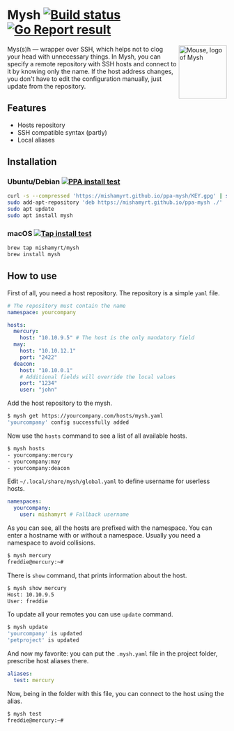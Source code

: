 # Mysh [![Build status][actions-badge]][actions]  [![Go Report result][goreport-badge]][goreport] 

<img align="right" width="110" height="122"
     alt="Mouse, logo of Mysh"
     src="https://mishamyrt.github.io/mysh/logo@2x.png">

Mys(s)h — wrapper over SSH, which helps not to clog your head with unnecessary things. In Mysh, you can specify a remote repository with SSH hosts and connect to it by knowing only the name. If the host address changes, you don't have to edit the configuration manually, just update from the repository.

## Features

* Hosts repository
* SSH compatible syntax (partly)
* Local aliases

## Installation

### Ubuntu/Debian [![PPA install test][ppa-test-badge]][ppa-repo]

```sh
curl -s --compressed 'https://mishamyrt.github.io/ppa-mysh/KEY.gpg' | sudo apt-key add -
sudo add-apt-repository 'deb https://mishamyrt.github.io/ppa-mysh ./'
sudo apt update
sudo apt install mysh
```

### macOS [![Tap install test][tap-test-badge]][tap-repo]

```sh
brew tap mishamyrt/mysh
brew install mysh
```

## How to use

First of all, you need a host repository. The repository is a simple `yaml` file.

```yaml
# The repository must contain the name
namespace: yourcompany

hosts:
  mercury:
    host: "10.10.9.5" # The host is the only mandatory field
  may:
    host: "10.10.12.1"
    port: "2422" 
  deacon:
    host: "10.10.0.1"
    # Additional fields will override the local values
    port: "1234"
    user: "john"
```

Add the host repository to the mysh.

```sh
$ mysh get https://yourcompany.com/hosts/mysh.yaml
'yourcompany' config successfully added
```

Now use the `hosts` command to see a list of all available hosts.

```sh
$ mysh hosts
- yourcompany:mercury
- yourcompany:may
- yourcompany:deacon
```

Edit `~/.local/share/mysh/global.yaml` to define username for userless hosts.

```yaml
namespaces:
  yourcompany:
    user: mishamyrt # Fallback username
```

As you can see, all the hosts are prefixed with the namespace. You can enter a hostname with or without a namespace. Usually you need a namespace to avoid collisions.

```sh
$ mysh mercury
freddie@mercury:~# 
```

There is `show` command, that prints information about the host.

```sh
$ mysh show mercury
Host: 10.10.9.5
User: freddie
```

To update all your remotes you can use `update` command.

```sh
$ mysh update
'yourcompany' is updated
'petproject' is updated
```

And now my favorite: you can put the `.mysh.yaml` file in the project folder, prescribe host aliases there.

```yaml
aliases:
  test: mercury
```

Now, being in the folder with this file, you can connect to the host using the alias.

```sh
$ mysh test
freddie@mercury:~# 
```

[actions-badge]:  https://github.com/mishamyrt/mysh/workflows/build/badge.svg
[actions]:        https://github.com/mishamyrt/mysh/actions?query=workflow%3A%22build%22
[goreport-badge]: https://goreportcard.com/badge/github.com/mishamyrt/mysh
[goreport]:       https://goreportcard.com/report/github.com/mishamyrt/mysh
[ppa-test-badge]: https://github.com/mishamyrt/ppa-mysh/workflows/PPA%20install/badge.svg
[ppa-repo]:       https://github.com/mishamyrt/ppa-mysh/
[tap-test-badge]: https://github.com/mishamyrt/homebrew-mysh/workflows/Tap%20install/badge.svg
[tap-repo]:       https://github.com/mishamyrt/homebrew-mysh/

